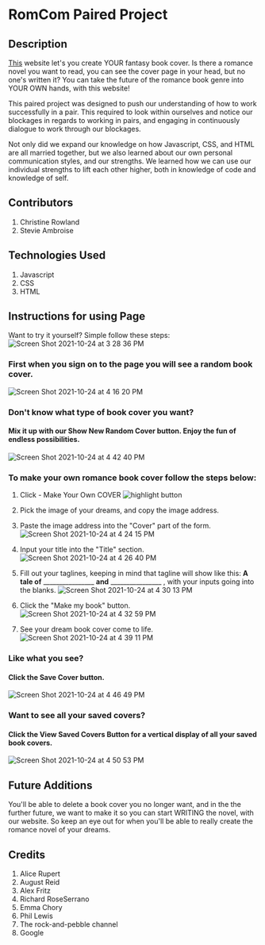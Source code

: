 # RomCom Paired Project

## Description
[This](https://fordo29.github.io/romcom/) website let's you create YOUR fantasy book cover. Is there a romance novel you want to read, you can see the cover page in your head, but no one's written it? You can take the future of the romance book genre into YOUR OWN hands, with this website!

This paired project was designed to push our understanding of how to work successfully in a pair. This required to look within ourselves and notice our blockages in regards to working in pairs, and engaging in continuously dialogue to work through our blockages.

Not only did we expand our knowledge on how Javascript, CSS, and HTML are all married together, but we also learned about our own personal communication styles, and our strengths. We learned how we can use our individual strengths to lift each other higher, both in knowledge of code and knowledge of self.

## Contributors
1. Christine Rowland
2. Stevie Ambroise

## Technologies Used
1. Javascript
1. CSS
1. HTML

## Instructions for using Page
Want to try it yourself? Simple follow these steps:
![Screen Shot 2021-10-24 at 3 28 36 PM](https://user-images.githubusercontent.com/89324625/138614002-c58267ab-e3b4-456e-8a34-142997697956.png)

### First when you sign on to the page you will see a random book cover.
![Screen Shot 2021-10-24 at 4 16 20 PM](https://user-images.githubusercontent.com/90149529/138615185-efd0fea3-d567-44a5-891f-24a0b166bd97.png)

### Don't know what type of book cover you want?  
#### Mix it up with our Show New Random Cover button.  Enjoy the fun of endless possibilities.
![Screen Shot 2021-10-24 at 4 42 40 PM](https://user-images.githubusercontent.com/90149529/138615921-8d91a7b7-85c7-476d-89fc-b96ce4760a5f.png)

### To make your own romance book cover follow the steps below:
1. Click - Make Your Own COVER
![highlight button](https://user-images.githubusercontent.com/90149529/138615285-f23730af-6bb5-4b1a-ab7f-4e047eae4e4e.png)

1. Pick the image of your dreams, and copy the image address.

1. Paste the image address into the "Cover" part of the form.
![Screen Shot 2021-10-24 at 4 24 15 PM](https://user-images.githubusercontent.com/90149529/138615387-d549e712-d6da-405e-89da-bdb46c1bef23.png)

1. Input your title into the "Title" section.
![Screen Shot 2021-10-24 at 4 26 40 PM](https://user-images.githubusercontent.com/90149529/138615466-c0dc4847-1314-4dbb-8a9e-cbcf4a708735.png)

1. Fill out your taglines, keeping in mind that tagline will show like this:
**A tale of** ________________ **and** ________________ , with your inputs going into the blanks.
 ![Screen Shot 2021-10-24 at 4 30 13 PM](https://user-images.githubusercontent.com/90149529/138615553-3b831dba-d03e-4ae5-9199-52c8ab98bae3.png)

1. Click the "Make my book" button.
![Screen Shot 2021-10-24 at 4 32 59 PM](https://user-images.githubusercontent.com/90149529/138615623-9641d4f8-36ed-4f7b-98c2-4613240b6e0a.png)

1. See your dream book cover come to life.
![Screen Shot 2021-10-24 at 4 39 11 PM](https://user-images.githubusercontent.com/90149529/138615797-01b94dfe-8c07-4597-bbc5-291e9a6f1820.png)


### Like what you see?
#### Click the Save Cover button.
![Screen Shot 2021-10-24 at 4 46 49 PM](https://user-images.githubusercontent.com/90149529/138616027-920ceafa-0d59-43b5-8633-b2653a6e698e.png)

### Want to see all your saved covers?
#### Click the View Saved Covers Button for a vertical display of all your saved book covers.  
![Screen Shot 2021-10-24 at 4 50 53 PM](https://user-images.githubusercontent.com/90149529/138616099-facadf17-d026-4de4-ae16-518af2738914.png)


## Future Additions
You'll be able to delete a book cover you no longer want, and in the the further future, we want to make it so you can start WRITING the novel, with our website. So keep an eye out for when you'll be able to really create the romance novel of your dreams.

## Credits
1. Alice Rupert
1. August Reid
1. Alex Fritz
1. Richard RoseSerrano
1. Emma Chory
1. Phil Lewis
1. The rock-and-pebble channel
1. Google
